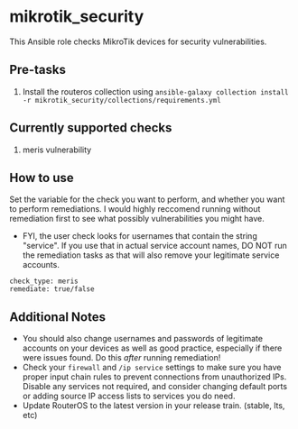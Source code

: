 # mikrotik_security

This Ansible role checks MikroTik devices for security vulnerabilities.

## Pre-tasks
1. Install the routeros collection using `ansible-galaxy collection install -r mikrotik_security/collections/requirements.yml`

## Currently supported checks
1. meris vulnerability

## How to use
Set the variable for the check you want to perform, and whether you want to perform remediations. I would highly reccomend running without remediation first to see what possibly vulnerabilities you might have.

* FYI, the user check looks for usernames that contain the string "service". If you use that in actual service account names, DO NOT run the remediation tasks as that will also remove your legitimate service accounts.

```
check_type: meris
remediate: true/false
```

## Additional Notes
* You should also change usernames and passwords of legitimate accounts on your devices as well as good practice, especially if there were issues found. Do this *after* running remediation!
* Check your `firewall` and `/ip service` settings to make sure you have proper input chain rules to prevent connections from unauthorized IPs. Disable any services not required, and consider changing default ports or adding source IP access lists to services you do need.
* Update RouterOS to the latest version in your release train. (stable, lts, etc)
